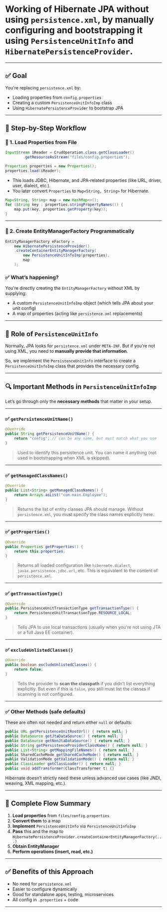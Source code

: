 # Working of Hibernate JPA without using `persistence.xml`, by manually configuring and bootstrapping it using `PersistenceUnitInfo` and `HibernatePersistenceProvider`.

---

## ✅ Goal

You're replacing `persistence.xml` by:

- Loading properties from `config.properties`
- Creating a custom `PersistenceUnitInfoImp` class
- Using `HibernatePersistenceProvider` to bootstrap JPA

---

## 🔧 Step-by-Step Workflow

### 🔹 1. Load Properties from File

```java
InputStream iReader = CrudOperation.class.getClassLoader()
        .getResourceAsStream("files/config.properties");

Properties properties = new Properties();
properties.load(iReader);
```

- This loads JDBC, Hibernate, and JPA-related properties (like URL, driver, user, dialect, etc.).
- You later convert `Properties` to `Map<String, String>` for Hibernate.

```java
Map<String, String> map = new HashMap<>();
for (String key : properties.stringPropertyNames()) {
	map.put(key, properties.getProperty(key));
}
```

---

### 🔹 2. Create EntityManagerFactory Programmatically

```java
EntityManagerFactory eFactory =
	new HibernatePersistenceProvider()
	.createContainerEntityManagerFactory(
		new PersistenceUnitInfoImp(properties),
		map
	);
```

### ✅ What’s happening?

You're directly creating the `EntityManagerFactory` without XML by supplying:

- A custom `PersistenceUnitInfoImp` object (which tells JPA about your unit config)
- A map of properties (acting like `persistence.xml` replacements)

---

## 🧠 Role of `PersistenceUnitInfo`

Normally, JPA looks for `persistence.xml` under `META-INF`. But if you're not using XML, you need to **manually provide that information**.

So, we implement the `PersistenceUnitInfo` interface to create a `PersistenceUnitInfoImp` class that provides the necessary config.

---

## 🔍 Important Methods in `PersistenceUnitInfoImp`

Let’s go through only the **necessary methods** that matter in your setup.

---

### ✅ `getPersistenceUnitName()`

```java
@Override
public String getPersistenceUnitName() {
	return "config"; // can be any name, but must match what you use
}
```

> Used to identify this persistence unit. You can name it anything (not used in bootstrapping when XML is skipped).

---

### ✅ `getManagedClassNames()`

```java
@Override
public List<String> getManagedClassNames() {
	return Arrays.asList("com.main.Employee");
}
```

> Returns the list of entity classes JPA should manage. Without `persistence.xml`, you must specify the class names explicitly here.

---

### ✅ `getProperties()`

```java
@Override
public Properties getProperties() {
	return this.properties;
}
```

> Returns all loaded configuration like `hibernate.dialect`, `javax.persistence.jdbc.url`, etc. This is equivalent to the content of `persistence.xml`.

---

### ✅ `getTransactionType()`

```java
@Override
public PersistenceUnitTransactionType getTransactionType() {
	return PersistenceUnitTransactionType.RESOURCE_LOCAL;
}
```

> Tells JPA to use local transactions (usually when you're not using JTA or a full Java EE container).

---

### ✅ `excludeUnlistedClasses()`

```java
@Override
public boolean excludeUnlistedClasses() {
	return false;
}
```

> Tells the provider to **scan the classpath** if you didn’t list everything explicitly. But even if this is `false`, you still must list the classes if scanning is not configured.

---

### ✅ Other Methods (safe defaults)

These are often not needed and return either `null` or defaults:

```java
public URL getPersistenceUnitRootUrl() { return null; }
public DataSource getJtaDataSource() { return null; }
public DataSource getNonJtaDataSource() { return null; }
public String getPersistenceProviderClassName() { return null; }
public List<String> getMappingFileNames() { return null; }
public SharedCacheMode getSharedCacheMode() { return null; }
public ValidationMode getValidationMode() { return null; }
public ClassLoader getClassLoader() { return null; }
public void addTransformer(ClassTransformer t) {}
```

Hibernate doesn’t strictly need these unless advanced use cases (like JNDI, weaving, XML mapping, etc.).

---

## 🔄 Complete Flow Summary

1. **Load properties** from `files/config.properties`
2. **Convert them** to a map
3. **Implement** `PersistenceUnitInfo` via `PersistenceUnitInfoImp`
4. **Pass** this and the map to `HibernatePersistenceProvider.createContainerEntityManagerFactory(...)`
5. **Obtain EntityManager**
6. **Perform operations (insert, read, etc.)**

---

## ✅ Benefits of this Approach

- No need for `persistence.xml`
- Easier to configure dynamically
- Good for standalone apps, testing, microservices
- All config in `.properties` + code

---
